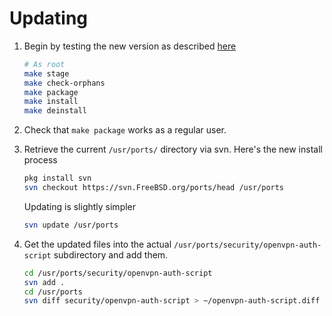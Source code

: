 # Updating

1. Begin by testing the new version as described [here](https://www.freebsd.org/doc/en/books/porters-handbook/porting-testing.html)

    ```bash
    # As root
    make stage
    make check-orphans
    make package
    make install
    make deinstall
    ```
2. Check that `make package` works as a regular user.
3. Retrieve the current `/usr/ports/` directory via svn. Here's the new install process

    ```bash
    pkg install svn
    svn checkout https://svn.FreeBSD.org/ports/head /usr/ports
    ```
    Updating is slightly simpler

    ```bash
    svn update /usr/ports
    ```
4. Get the updated files into the actual `/usr/ports/security/openvpn-auth-script` subdirectory and add them.

    ```bash
    cd /usr/ports/security/openvpn-auth-script
    svn add .
    cd /usr/ports
    svn diff security/openvpn-auth-script > ~/openvpn-auth-script.diff
    ```

